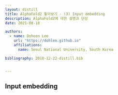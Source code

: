```yaml
---
layout: distill
title: AlphaFold2 톺아보기 - (3) Input embedding
description: AlphaFold2에 대한 설명과 단상
date: 2021-08-18

authors:
  - name: Dohoon Lee
    url: "https://dohlee.github.io"
    affiliations:
      name: Seoul National University, South Korea

bibliography: 2018-12-22-distill.bib


---
```


## Input embedding

